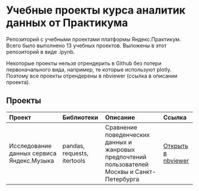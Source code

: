 # Учебные проекты курса аналитик данных от Практикума
Репозиторий с учебными проектами платформы Яндекс.Практикум. Всего было выполнено 13 учебных проектов. Выложены в этот репозиторий в виде .ipynb. 

Некоторые проекты нельзя отрендерить в Github без потери первоначального вида, например, те которые используют plotly. Поэтому все проекты отрендерены в nbviewer (ссылка в описании проекта).

## Проекты
| Проект | Библиотеки | Описание | Ссылка |
| :-- | :-- | :-- | :-- |
| Исследование данных сервиса Яндекс.Музыка | pandas, requests, itertools | Сравнение поведенческих данных и жанровых предпочтений пользователей Москвы и Санкт-Петербурга | [Открыть в nbviewer](https://nbviewer.org/github/liveworkdie/study-projects/blob/main/01-yandex-music.ipynb)|

